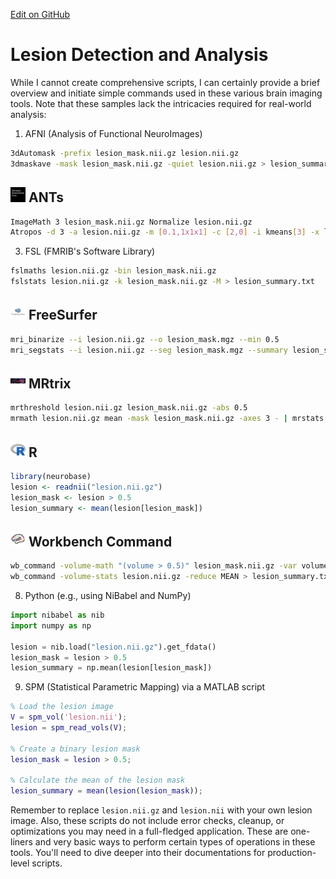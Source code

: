 [Edit on GitHub](https://github.com/cmi-dair/NeuRosetta/edit/main/src/structural_analysis/lesion_detection_and_analysis.md)
# Lesion Detection and Analysis

While I cannot create comprehensive scripts, I can certainly provide a brief overview and initiate simple commands used in these various brain imaging tools. Note that these samples lack the intricacies required for real-world analysis:

1. AFNI (Analysis of Functional NeuroImages)

```bash
3dAutomask -prefix lesion_mask.nii.gz lesion.nii.gz
3dmaskave -mask lesion_mask.nii.gz -quiet lesion.nii.gz > lesion_summary.txt
```

## <img src="../icons/ants.png" height="24px" /> ANTs

```bash
ImageMath 3 lesion_mask.nii.gz Normalize lesion.nii.gz
Atropos -d 3 -a lesion.nii.gz -m [0.1,1x1x1] -c [2,0] -i kmeans[3] -x lesion_mask.nii.gz
```

3. FSL (FMRIB's Software Library)

```bash
fslmaths lesion.nii.gz -bin lesion_mask.nii.gz
fslstats lesion.nii.gz -k lesion_mask.nii.gz -M > lesion_summary.txt
```

## <img src="../icons/freesurfer.png" height="24px" /> FreeSurfer

```bash
mri_binarize --i lesion.nii.gz --o lesion_mask.mgz --min 0.5
mri_segstats --i lesion.nii.gz --seg lesion_mask.mgz --summary lesion_summary.txt
```

## <img src="../icons/mrtrix.png" height="24px" /> MRtrix

```bash
mrthreshold lesion.nii.gz lesion_mask.nii.gz -abs 0.5
mrmath lesion.nii.gz mean -mask lesion_mask.nii.gz -axes 3 - | mrstats - -output mean > lesion_summary.txt
```

## <img src="../icons/r.png" height="24px" /> R

```R
library(neurobase)
lesion <- readnii("lesion.nii.gz")
lesion_mask <- lesion > 0.5
lesion_summary <- mean(lesion[lesion_mask])
```

## <img src="../icons/workbench_command.png" height="24px" /> Workbench Command

```bash
wb_command -volume-math "(volume > 0.5)" lesion_mask.nii.gz -var volume lesion.nii.gz
wb_command -volume-stats lesion.nii.gz -reduce MEAN > lesion_summary.txt
```

8. Python (e.g., using NiBabel and NumPy)

```python
import nibabel as nib
import numpy as np

lesion = nib.load("lesion.nii.gz").get_fdata()
lesion_mask = lesion > 0.5
lesion_summary = np.mean(lesion[lesion_mask])
```

9. SPM (Statistical Parametric Mapping) via a MATLAB script

```matlab
% Load the lesion image
V = spm_vol('lesion.nii');
lesion = spm_read_vols(V);

% Create a binary lesion mask
lesion_mask = lesion > 0.5;

% Calculate the mean of the lesion mask
lesion_summary = mean(lesion(lesion_mask));
```

Remember to replace `lesion.nii.gz` and `lesion.nii` with your own lesion image. Also, these scripts do not include error checks, cleanup, or optimizations you may need in a full-fledged application. These are one-liners and very basic ways to perform certain types of operations in these tools. You'll need to dive deeper into their documentations for production-level scripts.
